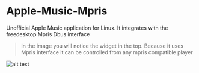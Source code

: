 # Apple-Music-Mpris
Unofficial Apple Music application for Linux. It integrates with the freedesktop Mpris Dbus interface

> In the image you will notice the widget in the top. Because it uses Mpris interface it can be controlled from any mpris compatible player

![alt text](./.github/assets/demo.png "Preview Image as of v0.9")



